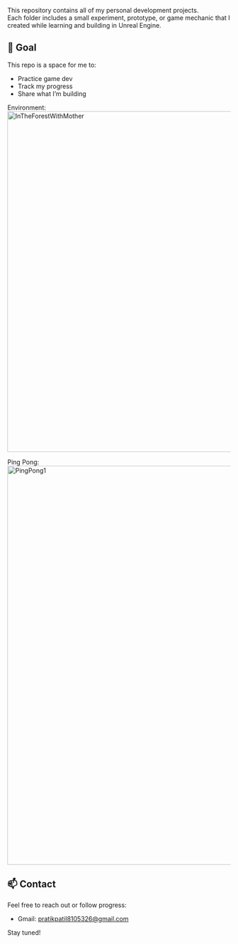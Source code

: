 This repository contains all of my personal development projects.  
Each folder includes a small experiment, prototype, or game mechanic that I created while learning and building in Unreal Engine.

## 🧠 Goal
This repo is a space for me to:
- Practice game dev
- Track my progress
- Share what I’m building

Environment:
<img width="1534" height="767" alt="InTheForestWithMother" src="https://github.com/user-attachments/assets/a8960d0f-2e83-4d7b-98eb-20c3a2940df8" />

Ping Pong:
<img width="1469" height="898" alt="PingPong1" src="https://github.com/user-attachments/assets/9517d9dd-af56-48fa-bc11-4d51b0a06d55" />



## 📫 Contact

Feel free to reach out or follow progress:

- Gmail: pratikpatil8105326@gmail.com

Stay tuned!
